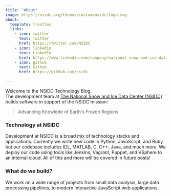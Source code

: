 ```yaml
---
title: "About"
image: https://nsidc.org/themes/custom/nsidc/logo.svg
about:
  template: trestles 
  links:
    - icon: twitter
      text: Twitter
      href: https://twitter.com/NSIDC
    - icon: linkedin
      text: LinkedIn
      href: https://www.linkedin.com/company/national-snow-and-ice-data-center-nsidc-/mycompany/
    - icon: github
      text: Github
      href: https://github.com/nsidc

---
```

Welcome to the NSIDC Technology Blog.  
The development team at [The National Snow and Ice Data Center (NSIDC)](http://www.nsidc.org) builds software in support of the NSIDC mission:

>Advancing Knowlede of Earth's Frozen Regions

### Technology at NSIDC

Development at NSIDC is a broad mix of technology stacks and applications. Currently we write new code in Python, JavaScript, and Ruby but our codebase includes IDL, MATLAB, C, C++, Java, and much more. We deploy our code using tools like Jenkins, Vagrant, Puppet, and VSphere to an internal cloud. All of this and more will be covered in future posts!

### What do we build?

We work on a wide range of projects from small data analysis, large data processing pipelines, to modern interactive JavaScript web applications.
